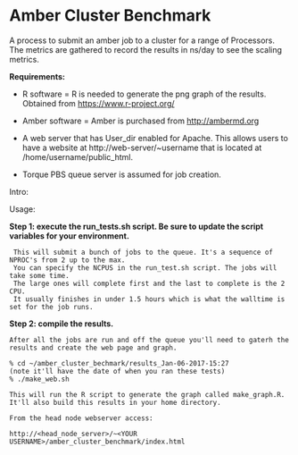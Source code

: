 # Amber Cluster Benchmark

A process to submit an amber job to a cluster for a range of Processors.  
The metrics are gathered to record the results in ns/day to see the scaling metrics. 

<strong>Requirements:</strong>  
   *   R software = R is needed to generate the png graph of the results. Obtained from https://www.r-project.org/ 
   
   *   Amber software = Amber is purchased from http://ambermd.org
   
   *   A web server that has User_dir enabled for Apache. 
       This allows users to have a website at http://web-server/~username that is located at /home/username/public_html. 
       
   *   Torque PBS queue server is assumed for job creation. 

Intro:



Usage: 

  <strong>Step 1:  execute the run_tests.sh script. Be sure to update the script variables for your environment.</strong>
  
     This will submit a bunch of jobs to the queue. It's a sequence of NPROC's from 2 up to the max. 
     You can specify the NCPUS in the run_test.sh script. The jobs will take some time. 
     The large ones will complete first and the last to complete is the 2 CPU. 
     It usually finishes in under 1.5 hours which is what the walltime is set for the job runs. 
     
<strong> Step 2:  compile the results. </strong>
 
    After all the jobs are run and off the queue you'll need to gaterh the results and create the web page and graph. 
    
    % cd ~/amber_cluster_bechmark/results_Jan-06-2017-15:27            (note it'll have the date of when you ran these tests)   
    % ./make_web.sh
    
    This will run the R script to generate the graph called make_graph.R. 
    It'll also build this results in your home directory. 
    
    From the head node webserver access: 
    
    http://<head_node_server>/~<YOUR USERNAME>/amber_cluster_benchmark/index.html
    
    
  
